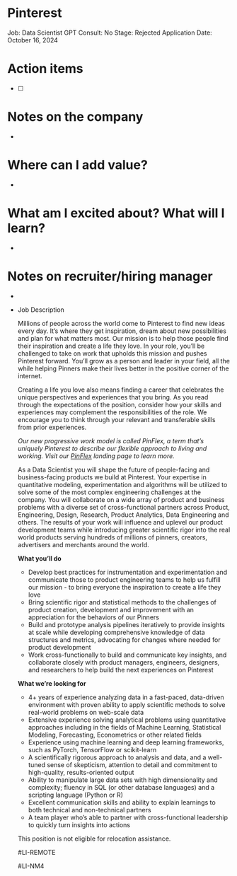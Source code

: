 # Pinterest

Job: Data Scientist
GPT Consult: No
Stage: Rejected
Application Date: October 16, 2024

# Action items

- [ ]  

# Notes on the company

- 

# Where can I add value?

- 

# What am I excited about? What will I learn?

- 

# Notes on recruiter/hiring manager

- 

- Job Description
    
    Millions of people across the world come to Pinterest to find new ideas every day. It’s where they get inspiration, dream about new possibilities and plan for what matters most. Our mission is to help those people find their inspiration and create a life they love. In your role, you’ll be challenged to take on work that upholds this mission and pushes Pinterest forward. You’ll grow as a person and leader in your field, all the while helping Pinners make their lives better in the positive corner of the internet.
    
    Creating a life you love also means finding a career that celebrates the unique perspectives and experiences that you bring. As you read through the expectations of the position, consider how your skills and experiences may complement the responsibilities of the role. We encourage you to think through your relevant and transferable skills from prior experiences.
    
    *Our new progressive work model is called PinFlex, a term that’s uniquely Pinterest to describe our flexible approach to living and working. Visit our [PinFlex](https://www.pinterestcareers.com/our-life/pinflex/) landing page to learn more.*
    
    As a Data Scientist you will shape the future of people-facing and business-facing products we build at Pinterest. Your expertise in quantitative modeling, experimentation and algorithms will be utilized to solve some of the most complex engineering challenges at the company. You will collaborate on a wide array of product and business problems with a diverse set of cross-functional partners across Product, Engineering, Design, Research, Product Analytics, Data Engineering and others. The results of your work will influence and uplevel our product development teams while introducing greater scientific rigor into the real world products serving hundreds of millions of pinners, creators, advertisers and merchants around the world.
    
    **What you’ll do**
    
    - Develop best practices for instrumentation and experimentation and communicate those to product engineering teams to help us fulfill our mission - to bring everyone the inspiration to create a life they love
    - Bring scientific rigor and statistical methods to the challenges of product creation, development and improvement with an appreciation for the behaviors of our Pinners
    - Build and prototype analysis pipelines iteratively to provide insights at scale while developing comprehensive knowledge of data structures and metrics, advocating for changes where needed for product development
    - Work cross-functionally to build and communicate key insights, and collaborate closely with product managers, engineers, designers, and researchers to help build the next experiences on Pinterest
    
    **What we’re looking for**
    
    - 4+ years of experience analyzing data in a fast-paced, data-driven environment with proven ability to apply scientific methods to solve real-world problems on web-scale data
    - Extensive experience solving analytical problems using quantitative approaches including in the fields of Machine Learning, Statistical Modeling, Forecasting, Econometrics or other related fields
    - Experience using machine learning and deep learning frameworks, such as PyTorch, TensorFlow or scikit-learn
    - A scientifically rigorous approach to analysis and data, and a well-tuned sense of skepticism, attention to detail and commitment to high-quality, results-oriented output
    - Ability to manipulate large data sets with high dimensionality and complexity; fluency in SQL (or other database languages) and a scripting language (Python or R)
    - Excellent communication skills and ability to explain learnings to both technical and non-technical partners
    - A team player who’s able to partner with cross-functional leadership to quickly turn insights into actions
    
    This position is not eligible for relocation assistance.
    
    #LI-REMOTE
    
    #LI-NM4